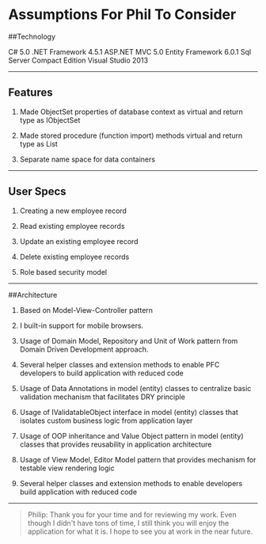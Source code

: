 # Assumptions For Phil To Consider

##Technology

C# 5.0
.NET Framework 4.5.1
ASP.NET MVC 5.0
Entity Framework 6.0.1
Sql Server Compact Edition
Visual Studio 2013

- - -
## Features

1. Made ObjectSet properties of database context as virtual and return type as IObjectSet 

2. Made stored procedure (function import) methods virtual and return type as List<Entity>

3. Separate name space for data containers

- - -
## User Specs

1. Creating a new employee record

2. Read existing employee records

3. Update an existing employee record

4. Delete existing employee records

5. Role based security model

- - -
##Architecture

1. Based on Model-View-Controller pattern

2. I built-in support for mobile browsers.

3. Usage of Domain Model, Repository and Unit of Work pattern from Domain Driven Development approach.

4. Several helper classes and extension methods to enable PFC developers to build application with reduced code

5. Usage of Data Annotations in model (entity) classes to centralize basic validation mechanism that facilitates DRY principle

6. Usage of IValidatableObject interface in model (entity) classes that isolates custom business logic from application layer

7. Usage of OOP inheritance and Value Object pattern in model (entity) classes that provides reusability in application architecture

8. Usage of View Model, Editor Model pattern that provides mechanism for testable view rendering logic

9. Several helper classes and extension methods to enable developers build application with reduced code
---

> Philip: Thank you for your time and for reviewing my work. Even though I didn't have tons of time, I still think you will enjoy the application for what it is. I hope to see you at work in the near future.